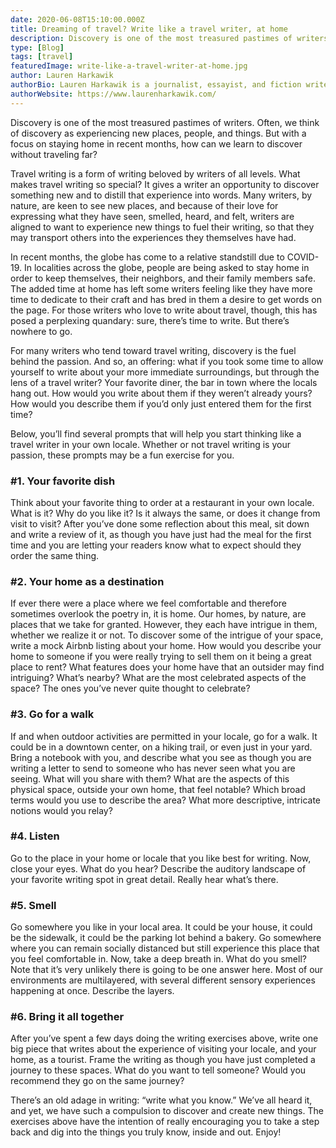 ```yaml
---
date: 2020-06-08T15:10:00.000Z
title: Dreaming of travel? Write like a travel writer, at home 
description: Discovery is one of the most treasured pastimes of writers. Often, we think of discovery as experiencing new places, people, and things. But with a focus on staying home in recent months, how can we learn to discover without traveling far?
type: [Blog]
tags: [travel]
featuredImage: write-like-a-travel-writer-at-home.jpg
author: Lauren Harkawik
authorBio: Lauren Harkawik is a journalist, essayist, and fiction writer based in Vermont. You can read her writing on her website.
authorWebsite: https://www.laurenharkawik.com/
---
```


Discovery is one of the most treasured pastimes of writers. Often, we think of discovery as experiencing new places, people, and things. But with a focus on staying home in recent months, how can we learn to discover without traveling far?

Travel writing is a form of writing beloved by writers of all levels. What makes travel writing so special? It gives a writer an opportunity to discover something new and to distill that experience into words. Many writers, by nature, are keen to see new places, and because of their love for expressing what they have seen, smelled, heard, and felt, writers are aligned to want to experience new things to fuel their writing, so that they may transport others into the experiences they themselves have had.

In recent months, the globe has come to a relative standstill due to COVID-19. In localities across the globe, people are being asked to stay home in order to keep themselves, their neighbors, and their family members safe. The added time at home has left some writers feeling like they have more time to dedicate to their craft and has bred in them a desire to get words on the page. For those writers who love to write about travel, though, this has posed a perplexing quandary: sure, there’s time to write. But there’s nowhere to go.

For many writers who tend toward travel writing, discovery is the fuel behind the passion. And so, an offering: what if you took some time to allow yourself to write about your more immediate surroundings, but through the lens of a travel writer? Your favorite diner, the bar in town where the locals hang out. How would you write about them if they weren’t already yours? How would you describe them if you’d only just entered them for the first time?

Below, you’ll find several prompts that will help you start thinking like a travel writer in your own locale. Whether or not travel writing is your passion, these prompts may be a fun exercise for you.

### #1. Your favorite dish

Think about your favorite thing to order at a restaurant in your own locale. What is it? Why do you like it? Is it always the same, or does it change from visit to visit? After you’ve done some reflection about this meal, sit down and write a review of it, as though you have just had the meal for the first time and you are letting your readers know what to expect should they order the same thing.

### #2. Your home as a destination

If ever there were a place where we feel comfortable and therefore sometimes overlook the poetry in, it is home. Our homes, by nature,  are places that we take for granted. However, they each have intrigue in them, whether we realize it or not. To discover some of the intrigue of your space, write a mock Airbnb listing about your home. How would you describe your home to someone if you were really trying to sell them on it being a great place to rent? What features does your home have that an outsider may find intriguing? What’s nearby? What are the most celebrated aspects of the space? The ones you’ve never quite thought to celebrate?

### #3. Go for a walk

If and when outdoor activities are permitted in your locale, go for a walk. It could be in a downtown center, on a hiking trail, or even just in your yard. Bring a notebook with you, and describe what you see as though you are writing a letter to send to someone who has never seen what you are seeing. What will you share with them? What are the aspects of this physical space, outside your own home, that feel notable? Which broad terms would you use to describe the area? What more descriptive, intricate notions would you relay?

### #4. Listen

Go to the place in your home or locale that you like best for writing. Now, close your eyes. What do you hear? Describe the auditory landscape of your favorite writing spot in great detail. Really hear what’s there.

### #5. Smell

Go somewhere you like in your local area. It could be your house, it could be the sidewalk, it could be the parking lot behind a bakery. Go somewhere where you can remain socially distanced but still experience this place that you feel comfortable in. Now, take a deep breath in. What do you smell? Note that it’s very unlikely there is going to be one answer here. Most of our environments are multilayered, with several different sensory experiences happening at once. Describe the layers.

### #6. Bring it all together

After you’ve spent a few days doing the writing exercises above, write one big piece that writes about the experience of visiting your locale, and your home, as a tourist. Frame the writing as though you have just completed a journey to these spaces. What do you want to tell someone? Would you recommend they go on the same journey?

There’s an old adage in writing: “write what you know.” We’ve all heard it, and yet, we have such a compulsion to discover and create new things. The exercises above have the intention of really encouraging you to take a step back and dig into the things you truly know, inside and out. Enjoy!
